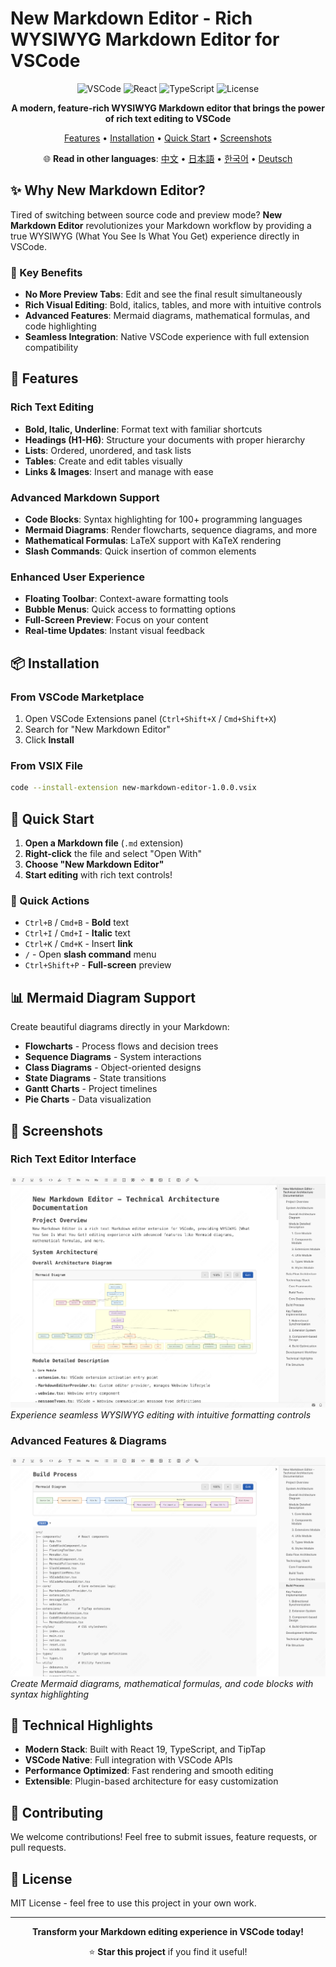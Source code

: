 # New Markdown Editor - Rich WYSIWYG Markdown Editor for VSCode

<div align="center">

![VSCode](https://img.shields.io/badge/VSCode-1.60+-blue?logo=visualstudiocode)
![React](https://img.shields.io/badge/React-19.0-blue?logo=react)
![TypeScript](https://img.shields.io/badge/TypeScript-5.6-blue?logo=typescript)
![License](https://img.shields.io/badge/License-MIT-green)

**A modern, feature-rich WYSIWYG Markdown editor that brings the power of rich text editing to VSCode**

[Features](#-features) • [Installation](#-installation) • [Quick Start](#-quick-start) • [Screenshots](#-screenshots)

🌐 **Read in other languages**: [中文](README.zh-CN.md) • [日本語](README.ja-JP.md) • [한국어](README.ko-KR.md) • [Deutsch](README.de-DE.md)

</div>

## ✨ Why New Markdown Editor?

Tired of switching between source code and preview mode? **New Markdown Editor** revolutionizes your Markdown workflow by providing a true WYSIWYG (What You See Is What You Get) experience directly in VSCode.

### 🚀 Key Benefits

- **No More Preview Tabs**: Edit and see the final result simultaneously
- **Rich Visual Editing**: Bold, italics, tables, and more with intuitive controls
- **Advanced Features**: Mermaid diagrams, mathematical formulas, and code highlighting
- **Seamless Integration**: Native VSCode experience with full extension compatibility

## 🎯 Features

### Rich Text Editing
- **Bold, Italic, Underline**: Format text with familiar shortcuts
- **Headings (H1-H6)**: Structure your documents with proper hierarchy
- **Lists**: Ordered, unordered, and task lists
- **Tables**: Create and edit tables visually
- **Links & Images**: Insert and manage with ease

### Advanced Markdown Support
- **Code Blocks**: Syntax highlighting for 100+ programming languages
- **Mermaid Diagrams**: Render flowcharts, sequence diagrams, and more
- **Mathematical Formulas**: LaTeX support with KaTeX rendering
- **Slash Commands**: Quick insertion of common elements

### Enhanced User Experience
- **Floating Toolbar**: Context-aware formatting tools
- **Bubble Menus**: Quick access to formatting options
- **Full-Screen Preview**: Focus on your content
- **Real-time Updates**: Instant visual feedback

## 📦 Installation

### From VSCode Marketplace
1. Open VSCode Extensions panel (`Ctrl+Shift+X` / `Cmd+Shift+X`)
2. Search for "New Markdown Editor"
3. Click **Install**

### From VSIX File
```bash
code --install-extension new-markdown-editor-1.0.0.vsix
```

## 🚀 Quick Start

1. **Open a Markdown file** (`.md` extension)
2. **Right-click** the file and select "Open With"
3. **Choose "New Markdown Editor"**
4. **Start editing** with rich text controls!

### 🎹 Quick Actions
- `Ctrl+B` / `Cmd+B` - **Bold** text
- `Ctrl+I` / `Cmd+I` - **Italic** text
- `Ctrl+K` / `Cmd+K` - Insert **link**
- `/` - Open **slash command** menu
- `Ctrl+Shift+P` - **Full-screen** preview

## 📊 Mermaid Diagram Support

Create beautiful diagrams directly in your Markdown:

- **Flowcharts** - Process flows and decision trees
- **Sequence Diagrams** - System interactions
- **Class Diagrams** - Object-oriented designs
- **State Diagrams** - State transitions
- **Gantt Charts** - Project timelines
- **Pie Charts** - Data visualization

## 🎨 Screenshots

### Rich Text Editor Interface
![Rich Text Editor](./demo1.png)
*Experience seamless WYSIWYG editing with intuitive formatting controls*

### Advanced Features & Diagrams
![Advanced Features](./demo2.png)
*Create Mermaid diagrams, mathematical formulas, and code blocks with syntax highlighting*

## 🔧 Technical Highlights

- **Modern Stack**: Built with React 19, TypeScript, and TipTap
- **VSCode Native**: Full integration with VSCode APIs
- **Performance Optimized**: Fast rendering and smooth editing
- **Extensible**: Plugin-based architecture for easy customization

## 🤝 Contributing

We welcome contributions! Feel free to submit issues, feature requests, or pull requests.

## 📄 License

MIT License - feel free to use this project in your own work.

---

<div align="center">

**Transform your Markdown editing experience in VSCode today!**

⭐ **Star this project** if you find it useful!

</div>